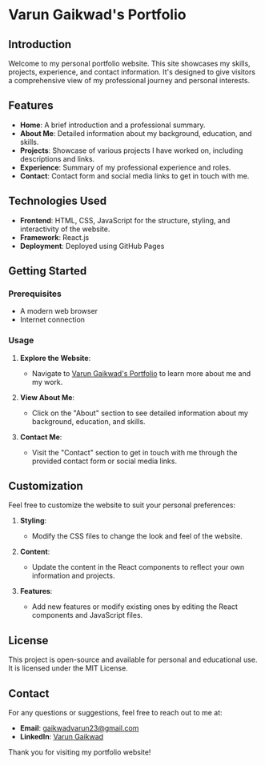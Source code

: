 # Varun Gaikwad's Portfolio

## Introduction

Welcome to my personal portfolio website. This site showcases my skills, projects, experience, and contact information. It's designed to give visitors a comprehensive view of my professional journey and personal interests.

## Features

- **Home**: A brief introduction and a professional summary.
- **About Me**: Detailed information about my background, education, and skills.
- **Projects**: Showcase of various projects I have worked on, including descriptions and links.
- **Experience**: Summary of my professional experience and roles.
- **Contact**: Contact form and social media links to get in touch with me.

## Technologies Used

- **Frontend**: HTML, CSS, JavaScript for the structure, styling, and interactivity of the website.
- **Framework**: React.js
- **Deployment**: Deployed using GitHub Pages

## Getting Started

### Prerequisites

- A modern web browser
- Internet connection

### Usage

1. **Explore the Website**:
   - Navigate to [Varun Gaikwad's Portfolio](https://VarunGaikwad.github.io/portfolio) to learn more about me and my work.

2. **View About Me**:
   - Click on the "About" section to see detailed information about my background, education, and skills.

3. **Contact Me**:
   - Visit the "Contact" section to get in touch with me through the provided contact form or social media links.

## Customization

Feel free to customize the website to suit your personal preferences:

1. **Styling**:
   - Modify the CSS files to change the look and feel of the website.

2. **Content**:
   - Update the content in the React components to reflect your own information and projects.

3. **Features**:
   - Add new features or modify existing ones by editing the React components and JavaScript files.

## License

This project is open-source and available for personal and educational use. It is licensed under the MIT License.

## Contact

For any questions or suggestions, feel free to reach out to me at:

- **Email**: gaikwadvarun23@gmail.com
- **LinkedIn**: [Varun Gaikwad](https://www.linkedin.com/in/varun-gaikwad/)

Thank you for visiting my portfolio website!
